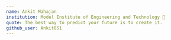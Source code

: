 ```yaml
---
name: Ankit Mahajan
institution: Model Institute of Engineering and Technology 🚩 
quote: The best way to predict your future is to create it.
github_user: Ankit851
---
```


